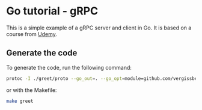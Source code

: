 # Go tutorial - gRPC

This is a simple example of a gRPC server and client in Go. It is based on a course from [Udemy](https://www.udemy.com/course/grpc-golang/).

## Generate the code

To generate the code, run the following command:

```bash
protoc -I ./greet/proto --go_out=. --go_opt=module=github.com/vergissberlin/go-tutorial-grcp/greet/proto --go-grpc_out=. --go-grpc_opt=module=github.com/vergissberlin/go-tutorial-grcp/greet/proto ./greet/proto/dummy.proto
```

or with the Makefile:

```bash
make greet
```
